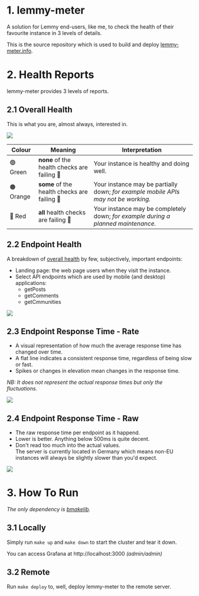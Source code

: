 # 1. lemmy-meter

A solution for Lemmy end-users, like me, to check the health of their favourite instance in 3
levels of details.

This is the source repository which is used to build and deploy [lemmy-meter.info](https://lemmy-meter.info).


# 2. Health Reports

lemmy-meter provides 3 levels of reports.

## 2.1 Overall Health

This is what you are, almost always, interested in.  

![](https://github.com/bahmanm/lemmy-meter/blob/main/doc/images/lemmy-meter-overall-health.png?raw=true)

| Colour        | Meaning                                      | Interpretation                                                                      |
| ------------- | -------------------------------------------- | ----------------------------------------------------------------------------------- |
| 🟢 Green 	    | **none** of the health checks are failing 🙂 | Your instance is healthy and doing well. 	                                         |
| 🟠 Orange	    | **some** of the health checks are failing 🫤 | Your instance may be partially down; _for example mobile APIs may not be working._  |
| 🔴 Red 	    | **all** health checks are failing 🙁	       | Your instance may be completely down; _for example during a planned maintenance._ 	 |


## 2.2 Endpoint Health

A breakdown of [overall health](#21-overall-health) by few, subjectively, important endpoints:

* Landing page: the web page users when they visit the instance.
* Select API endpoints which are used by mobile (and desktop) applications:
  - getPosts
  - getComments
  - getCmmunities

![](https://github.com/bahmanm/lemmy-meter/blob/main/doc/images/lemmy-meter-endpoint-health.png?raw=true)

## 2.3 Endpoint Response Time - Rate

*  A visual representation of how much the average response time has changed over time.
*  A flat line indicates a consistent response time, regardless of being slow or fast.
*  Spikes or changes in elevation mean changes in the response time.

_NB: It does not represent the actual response times but only the fluctuations._

![](https://github.com/bahmanm/lemmy-meter/blob/main/doc/images/lemmy-meter-response-time-rates.png?raw=true)

## 2.4 Endpoint Response Time - Raw

*  The raw response time per endpoint as it happend.
*  Lower is better. Anything below 500ms is quite decent.
*  Don't read too much into the actual values.  
   The server is currently located in Germany which means non-EU instances will always be slightly slower than you'd expect.

![](https://github.com/bahmanm/lemmy-meter/blob/main/doc/images/lemmy-meter-response-time-raw.png?raw=true)

# 3. How To Run

*The only dependency is [bmakelib](https://github.com/bahmanm/bmakelib).*

## 3.1 Locally

Simply run `make up` and `make down` to start the cluster and tear it down.

You can access Grafana at http://localhost:3000 *(admin/admin)*

## 3.2 Remote

Run `make deploy` to, well, deploy lemmy-meter to the remote server.
